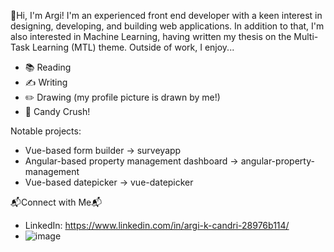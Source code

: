 
👋Hi, I'm Argi!
I'm an experienced front end developer with a keen interest in designing, developing, and building web applications. In addition to that, I'm also interested in Machine Learning, having written my thesis on the Multi-Task Learning (MTL) theme. Outside of work, I enjoy... 
- 📚 Reading
- ✍️ Writing
- ✏️ Drawing (my profile picture is drawn by me!)
- 🍬 Candy Crush!

Notable projects: 
- Vue-based form builder -> surveyapp
- Angular-based property management dashboard -> angular-property-management
- Vue-based datepicker -> vue-datepicker

📬Connect with Me📬
- LinkedIn: https://www.linkedin.com/in/argi-k-candri-28976b114/
- ![image](https://www.codewars.com/users/argikartika/badges/small)
